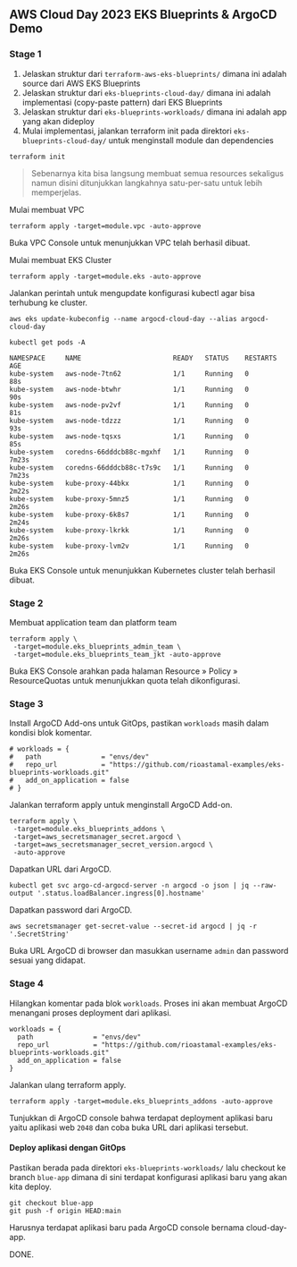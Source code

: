 ## AWS Cloud Day 2023 EKS Blueprints &amp; ArgoCD Demo

### Stage 1

1. Jelaskan struktur dari `terraform-aws-eks-blueprints/` dimana ini adalah source dari AWS EKS Blueprints
2. Jelaskan struktur dari `eks-blueprints-cloud-day/` dimana ini adalah implementasi (copy-paste pattern) dari EKS Blueprints
3. Jelaskan struktur dari `eks-blueprints-workloads/` dimana ini adalah app yang akan dideploy
4. Mulai implementasi, jalankan terraform init pada direktori `eks-blueprints-cloud-day/` untuk menginstall module dan dependencies

```
terraform init
```

> Sebenarnya kita bisa langsung membuat semua resources sekaligus namun disini ditunjukkan langkahnya satu-per-satu untuk lebih memperjelas.

Mulai membuat VPC

```
terraform apply -target=module.vpc -auto-approve
```

Buka VPC Console untuk menunjukkan VPC telah berhasil dibuat.

Mulai membuat EKS Cluster

```
terraform apply -target=module.eks -auto-approve
```

Jalankan perintah untuk mengupdate konfigurasi kubectl agar bisa terhubung ke cluster.

```
aws eks update-kubeconfig --name argocd-cloud-day --alias argocd-cloud-day
```

```
kubectl get pods -A
```

```
NAMESPACE     NAME                       READY   STATUS    RESTARTS   AGE
kube-system   aws-node-7tn62             1/1     Running   0          88s
kube-system   aws-node-btwhr             1/1     Running   0          90s
kube-system   aws-node-pv2vf             1/1     Running   0          81s
kube-system   aws-node-tdzzz             1/1     Running   0          93s
kube-system   aws-node-tqsxs             1/1     Running   0          85s
kube-system   coredns-66dddcb88c-mgxhf   1/1     Running   0          7m23s
kube-system   coredns-66dddcb88c-t7s9c   1/1     Running   0          7m23s
kube-system   kube-proxy-44bkx           1/1     Running   0          2m22s
kube-system   kube-proxy-5mnz5           1/1     Running   0          2m26s
kube-system   kube-proxy-6k8s7           1/1     Running   0          2m24s
kube-system   kube-proxy-lkrkk           1/1     Running   0          2m26s
kube-system   kube-proxy-lvm2v           1/1     Running   0          2m26s
```

Buka EKS Console untuk menunjukkan Kubernetes cluster telah berhasil dibuat.

### Stage 2

Membuat application team dan platform team

```
terraform apply \
 -target=module.eks_blueprints_admin_team \
 -target=module.eks_blueprints_team_jkt -auto-approve
```

Buka EKS Console arahkan pada halaman Resource &raquo; Policy &raquo; ResourceQuotas untuk menunjukkan quota telah dikonfigurasi.

### Stage 3

Install ArgoCD Add-ons untuk GitOps, pastikan `workloads` masih dalam kondisi blok komentar.

```
# workloads = {
#   path               = "envs/dev"
#   repo_url           = "https://github.com/rioastamal-examples/eks-blueprints-workloads.git"
#   add_on_application = false
# }
```

Jalankan terraform apply untuk menginstall ArgoCD Add-on.

```
terraform apply \
 -target=module.eks_blueprints_addons \
 -target=aws_secretsmanager_secret.argocd \
 -target=aws_secretsmanager_secret_version.argocd \
 -auto-approve
```

Dapatkan URL dari ArgoCD.

```
kubectl get svc argo-cd-argocd-server -n argocd -o json | jq --raw-output '.status.loadBalancer.ingress[0].hostname'
```

Dapatkan password dari ArgoCD.

```
aws secretsmanager get-secret-value --secret-id argocd | jq -r '.SecretString'
```

Buka URL ArgoCD di browser dan masukkan username `admin` dan password sesuai yang didapat.

### Stage 4

Hilangkan komentar pada blok `workloads`. Proses ini akan membuat ArgoCD menangani proses deployment dari aplikasi.

```
workloads = {
  path               = "envs/dev"
  repo_url           = "https://github.com/rioastamal-examples/eks-blueprints-workloads.git"
  add_on_application = false
}
```

Jalankan ulang terraform apply.

```
terraform apply -target=module.eks_blueprints_addons -auto-approve
```

Tunjukkan di ArgoCD console bahwa terdapat deployment aplikasi baru yaitu aplikasi web `2048` dan coba buka URL dari aplikasi tersebut.

#### Deploy aplikasi dengan GitOps

Pastikan berada pada direktori `eks-blueprints-workloads/` lalu checkout ke branch `blue-app` dimana di sini terdapat konfigurasi aplikasi baru yang akan kita deploy.

```
git checkout blue-app
git push -f origin HEAD:main
```

Harusnya terdapat aplikasi baru pada ArgoCD console bernama cloud-day-app.

DONE.